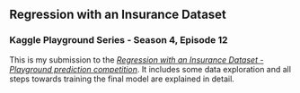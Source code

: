 ## Regression with an Insurance Dataset
### Kaggle Playground Series - Season 4, Episode 12
This is my submission to the [*Regression with an Insurance Dataset - Playground prediction competition*](https://www.kaggle.com/competitions/playground-series-s4e12). 
It includes some data exploration and all steps towards training the final model are explained in detail. 
